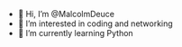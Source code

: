 - 👋 Hi, I’m @MalcolmDeuce
- 👀 I’m interested in coding and networking
- 🌱 I’m currently learning Python

<!---
MalcolmDeuce/MalcolmDeuce is a ✨ special ✨ repository because its `README.md` (this file) appears on your GitHub profile.
You can click the Preview link to take a look at your changes.
--->
